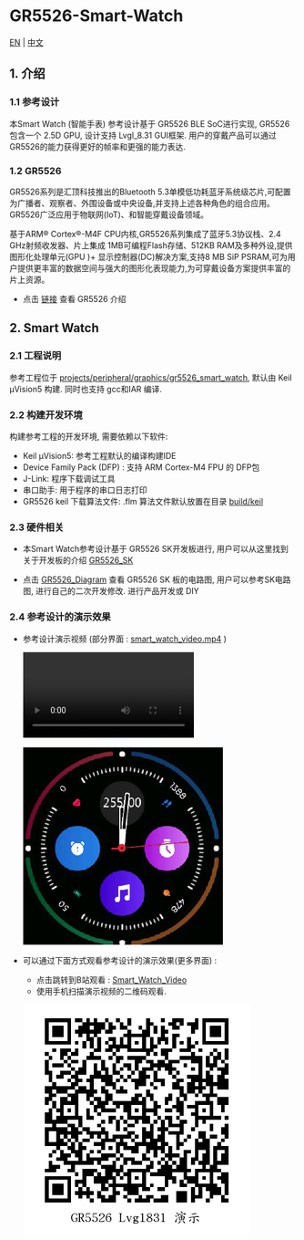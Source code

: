# GR5526-Smart-Watch

[EN](https://github.com/nixlong/GR5526-Smart-Watch/blob/main/README.md)   |  [中文](https://github.com/nixlong/GR5526-Smart-Watch/blob/main/README_zh.md)


## 1. 介绍

### 1.1 参考设计

本Smart Watch (智能手表) 参考设计基于 GR5526 BLE SoC进行实现, GR5526 包含一个 2.5D GPU, 设计支持 Lvgl_8.31  GUI框架. 用户的穿戴产品可以通过 GR5526的能力获得更好的帧率和更强的能力表达.




### 1.2 GR5526

GR5526系列是汇顶科技推出的Bluetooth 5.3单模低功耗蓝牙系统级芯片,可配置为广播者、观察者、外围设备或中央设备,并支持上述各种角色的组合应用。GR5526广泛应用于物联网(IoT)、和智能穿戴设备领域。

基于ARM® Cortex®-M4F CPU内核,GR5526系列集成了蓝牙5.3协议栈、2.4 GHz射频收发器、片上集成 1MB可编程Flash存储、512KB RAM及多种外设,提供图形化处理单元(GPU )+ 显示控制器(DC)解决方案,支持8 MB SiP PSRAM,可为用户提供更丰富的数据空间与强大的图形化表现能力,为可穿戴设备方案提供丰富的片上资源。


- 点击 [链接](https://www.goodix.com/zh/product/connectivity/ble/gr5526) 查看 GR5526 介绍



## 2. Smart Watch

### 2.1 工程说明 

参考工程位于 [projects/peripheral/graphics/gr5526_smart_watch](projects/peripheral/graphics/gr5526_smart_watch), 默认由 Keil µVision5 构建. 同时也支持 gcc和IAR 编译. 


### 2.2 构建开发环境

 构建参考工程的开发环境, 需要依赖以下软件: 

- Keil µVision5: 参考工程默认的编译构建IDE
- Device Family Pack (DFP) : 支持 ARM Cortex-M4 FPU 的 DFP包
- J-Link: 程序下载调试工具
- 串口助手: 用于程序的串口日志打印
- GR5526 keil 下载算法文件:  .flm 算法文件默认放置在目录 [build/keil](build/keil)



### 2.3 硬件相关

- 本Smart Watch参考设计基于 GR5526 SK开发板进行,  用户可以从这里找到关于开发板的介绍  [GR5526_SK](https://www.goodix.com/zh/kit/gr5526_starter_kit)

- 点击 [GR5526_Diagram](https://www.goodix.com/zh/docview/GR5526-SK-BASIC-RevC_V1.0?objectId=278&objectType=document&version=449) 查看 GR5526 SK 板的电路图, 用户可以参考SK电路图, 进行自己的二次开发修改. 进行产品开发或 DIY 

  

### 2.4 参考设计的演示效果 

- 参考设计演示视频 (部分界面 :   [smart_watch_video.mp4](https://github.com/nixlong/GR5526-Smart-Watch/blob/main/resource/smart_watch_video.mp4)  )

  <video src="./resource/smart_watch_video.mp4"></video>

  ![](./resource/GR5526_watch_face_demo.png) 

  

- 可以通过下面方式观看参考设计的演示效果(更多界面) :

  - 点击跳转到B站观看 : [Smart_Watch_Video](https://www.bilibili.com/video/BV1Re411X7P6/?share_source=copy_web&vd_source=253f7e2d634ff4f728c7e7bfa218f990)
  -  使用手机扫描演示视频的二维码观看. 

  ![](./resource/GR5526_Smart_Watch_Video.png) 





